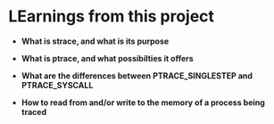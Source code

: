 # **LEarnings from this project**

- **What is strace, and what is its purpose**

- **What is ptrace, and what possibilties it offers**

- **What are the differences between PTRACE_SINGLESTEP and PTRACE_SYSCALL**

- **How to read from and/or write to the memory of a process being traced**
